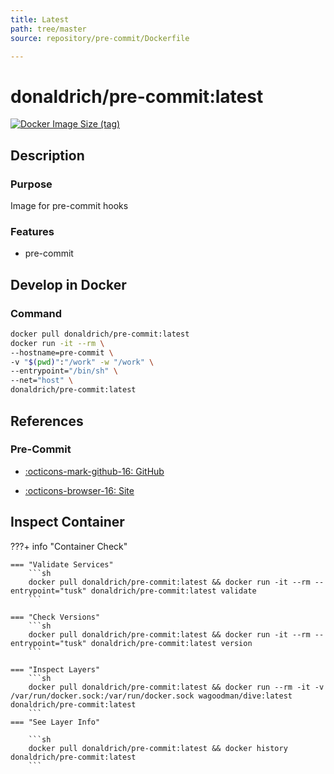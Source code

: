 ```yaml
---
title: Latest
path: tree/master
source: repository/pre-commit/Dockerfile

---
```


# donaldrich/pre-commit:latest

[![Docker Image Size (tag)](https://img.shields.io/docker/image-size/donaldrich/pre-commit/latest?color=blue&label=size&logo=docker&style=flat-square)](https://hub.docker.com/r/donaldrich/pre-commit/latest)

## Description

### Purpose

Image for pre-commit hooks

### Features

- pre-commit

## Develop in Docker

### Command

```sh
docker pull donaldrich/pre-commit:latest
docker run -it --rm \
--hostname=pre-commit \
-v "$(pwd)":"/work" -w "/work" \
--entrypoint="/bin/sh" \
--net="host" \
donaldrich/pre-commit:latest
```

## References

### Pre-Commit

- [:octicons-mark-github-16: GitHub](https://github.com/pre-commit/pre-commit)

- [:octicons-browser-16: Site](https://pre-commit.com)

## Inspect Container

???+ info "Container Check"

    === "Validate Services"
        ```sh
        docker pull donaldrich/pre-commit:latest && docker run -it --rm --entrypoint="tusk" donaldrich/pre-commit:latest validate
        ```

    === "Check Versions"
        ```sh
        docker pull donaldrich/pre-commit:latest && docker run -it --rm --entrypoint="tusk" donaldrich/pre-commit:latest version
        ```

    === "Inspect Layers"
        ```sh
        docker pull donaldrich/pre-commit:latest && docker run --rm -it -v /var/run/docker.sock:/var/run/docker.sock wagoodman/dive:latest donaldrich/pre-commit:latest
        ```
    === "See Layer Info"

        ```sh
        docker pull donaldrich/pre-commit:latest && docker history donaldrich/pre-commit:latest
        ```
